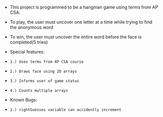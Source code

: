 * This project is programmed to be a hangman game using terms from AP CSA.

* To play, the user must uncover one letter at a time while trying to find the anonymous word

* To win, the user must uncover the entire word before the face is completed(5 tries)

* Special features:
*     1.) Uses terms from AP CSA course
*     2.) Draws face using 2D arrays
*     3.) Informs user of game status
*     4.) Counts multiple arrays


* Known Bugs:
*     1.) rightGuesses variable can accidently increment
